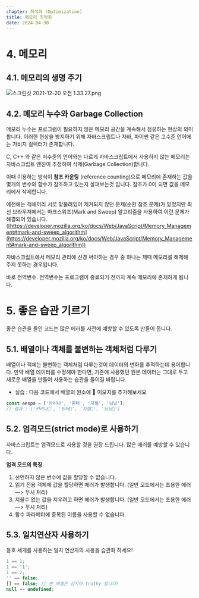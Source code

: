 ```yaml
---
chapter: 최적화 (Optimization)
title: 메모리 최적화
date: 2024-04-30
---
```


# 4. 메모리

## 4.1. 메모리의 생명 주기

![스크린샷 2021-12-20 오전 1.33.27.png](<17%20%E1%84%8E%E1%85%AC%E1%84%8C%E1%85%A5%E1%86%A8%E1%84%92%E1%85%AA%20(Optimization)%20759d62487df54f07821f82a42d89fa02/%E1%84%89%E1%85%B3%E1%84%8F%E1%85%B3%E1%84%85%E1%85%B5%E1%86%AB%E1%84%89%E1%85%A3%E1%86%BA_2021-12-20_%E1%84%8B%E1%85%A9%E1%84%8C%E1%85%A5%E1%86%AB_1.33.27.png>)

## 4.2. 메모리 누수와 Garbage Collection

메모리 누수는 프로그램이 필요하지 않은 메모리 공간을 계속해서 점유하는 현상의 의미합니다. 이러한 현상을 방지하기 위해 자바스크립트나 자바, 파이썬 같은 고수준 언어에는 가비지 컬렉터가 존재합니다.

C, C++ 와 같은 저수준의 언어와는 다르게 자바스크립트에서 사용하지 않는 메모리는 자바스크립트 엔진이 추정하여 삭제(Garbage Collection)합니다.

이때 이용하는 방식이 **참조 카운팅** (reference counting)으로 메모리에 존재하는 값을 몇개의 변수와 함수가 참조하고 있는지 살펴보는것 입니다. 참조가 0이 되면 값을 메모리에서 삭제합니다.

예전에는 객체끼리 서로 맞물려있어 제거되지 않던 문제(순환 참조 문제)가 있었지만 최신 브라우저에서는 마크스위프(Mark and Sweep) 알고리즘을 사용하여 이런 문제가 해결되어 있습니다.([https://developer.mozilla.org/ko/docs/Web/JavaScript/Memory_Management#mark-and-sweep_algorithm](https://developer.mozilla.org/ko/docs/Web/JavaScript/Memory_Management#mark-and-sweep_algorithm))

자바스크립트에서 메모리 관리에 신경 써야하는 경우 중 하나는 제때 메모리를 해제해 주지 못하는 경우입니다.

바로 전역변수. 전역변수는 프로그램이 종료되기 전까지 계속 메모리에 존재하게 됩니다.

# 5. 좋은 습관 기르기

좋은 습관을 들인 코드는 많은 에러를 사전에 예방할 수 있도록 만들어 줍니다.

## 5.1. 배열이나 객체를 불변하는 객체처럼 다루기

배열이나 객체는 불변하는 객체처럼 다루는것이 데이터의 변화를 추적하는데 용이합니다.
만약 배열 데이터를 수정해야 한다면, 기존에 사용했던 원본 데이터는 그대로 두고 새로운 배열을 만들어 사용하는 습관을 들이길 바랍니다.

- 실습 : 다음 코드에서 배열의 원소에 💖 이모지를 추가해보세요

```jsx
const aespa = ['카리나', '윈터', '지젤', '닝닝'];
// 결과 : ['카리나💖', '윈터💖', '지젤💖', '닝닝💖']
```

## 5.2. 엄격모드(strict mode)로 사용하기

자바스크립트는 엄격모드로 사용할 것을 권장 드립니다. 많은 에러를 예방할 수 있습니다.

**엄격 모드의 특징**

1. 선언하지 않은 변수에 값을 할당할 수 없습니다.
2. 읽기 전용 객체에 값을 할당하면 에러가 발생합니다. (일반 모드에서는 조용한 에러 —> 무시 처리)
3. 지울수 없는 값을 지우려고 하면 에러가 발생합니다. (일반 모드에서는 조용한 에러 —> 무시 처리)
4. 함수 파라메터에 중복된 이름을 사용할 수 없습니다.

## 5.3. 일치연산자 사용하기

등호 세개를 사용하는 일치 연산자의 사용을 습관화 하세요!

```jsx
1 == 1;
1 == '1';
1 == 2;
'' == false;
[] == false; // 빈 배열은 심지어 truthy 입니다!
null == undefined;
```
